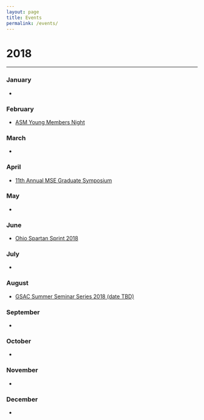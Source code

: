 ```yaml
---
layout: page
title: Events
permalink: /events/
---
```


# 2018
------------------------
### January
-

### February
- [ASM Young Members Night](https://mse-gsac.github.io/ASM-Young-Members-Night-2018/)

### March
-

### April
- [11th Annual MSE Graduate Symposium](https://mse-gsac.github.io/Grad-Symposium-2018)

### May
-

### June
- [Ohio Spartan Sprint 2018](https://mse-gsac.github.io/Ohio-Spartan-Sprint-2018)

### July
-

### August
- [GSAC Summer Seminar Series 2018 (date TBD)](https://mse-gsac.github.io/GSAC-Summer-Seminar-Series)

### September
-

### October
-

### November
-

### December
-

